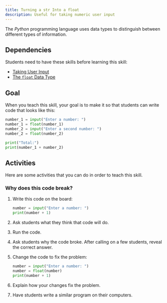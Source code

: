 ```yaml
---
title: Turning a str Into a float
description: Useful for taking numeric user input
---
```


The _Python_ programming language uses data types to distinguish between different types of information.

## Dependencies

Students need to have these skills before learning this skill:

- [Taking User Input](taking-user-input)
- [The `float` Data Type](float-data-type)

## Goal

When you teach this skill, your goal is to make it so that students can write code that looks like this:

```python
number_1 = input("Enter a number: ")
number_1 = float(number_1)
number_2 = input("Enter a second number: ")
number_2 = float(number_2)

print("Total:")
print(number_1 + number_2)
```

## Activities

Here are some activities that you can do in order to teach this skill.

### Why does this code break?

1. Write this code on the board:

    ```python
    number = input("Enter a number: ")
    print(number + 1)
    ```

2. Ask students what they think that code will do.

3. Run the code.

4. Ask students why the code broke. After calling on a few students, reveal the correct answer.

5. Change the code to fix the problem:

    ```python
    number = input("Enter a number: ")
    number = float(number)
    print(number + 1)
    ```

6. Explain how your changes fix the problem.

7. Have students write a similar program on their computers.
